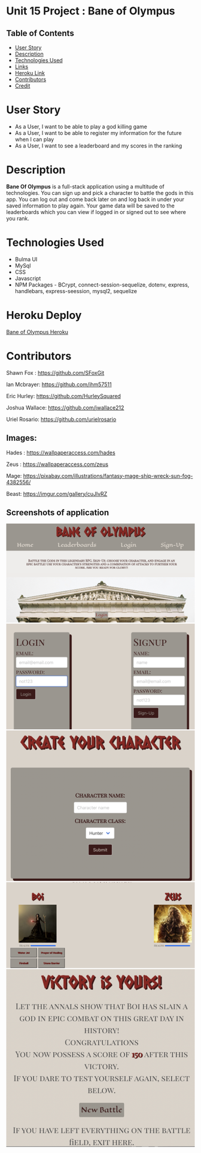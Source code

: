 # Unit 15 Project : Bane of Olympus

## Table of Contents

- [User Story](#Userstory)
- [Description](#Description)
- [Technologies Used](#Technologiesused)
- [Links](#Links)
- [Heroku Link](#Heroku)
- [Contributors](#contributors)
- [Credit](#Credits)

# User Story

- As a User, I want to be able to play a god killing game
- As a User, I want to be able to register my information for the future when I can play
- As a User, I want to see a leaderboard and my scores in the ranking

# Description
**Bane Of Olympus** is a full-stack application using a multitude of technologies. You can sign up and pick a character to battle the gods in this app.  You can log out and come back later on and log back in under your saved information to play again.  Your game data will be saved to the leaderboards which you can view if logged in or signed out to see where you rank.

# Technologies Used

- Bulma UI
- MySql
- CSS
- Javascript
- NPM Packages - BCrypt, connect-session-sequelize, dotenv, express, handlebars, express-seession, mysql2, sequelize 

# Heroku Deploy
[Bane of Olympus Heroku](https://baneofolympus.herokuapp.com/)

# Contributors

Shawn Fox : <https://github.com/SFoxGit>

Ian Mcbrayer: <https://github.com/ihm57511>

Eric Hurley: <https://github.com/HurleySquared>

Joshua Wallace: <https://github.com/jwallace212>

Uriel Rosario: <https://github.com/urielrosario>

## Images:

Hades : <https://wallpaperaccess.com/hades>

Zeus : <https://wallpaperaccess.com/zeus>

Mage: <https://pixabay.com/illustrations/fantasy-mage-ship-wreck-sun-fog-4382556/>

Beast: <https://imgur.com/gallery/cuJlvRZ>

## Screenshots of application
![Home Page](/public/images/homepage.png)
![Login/Signup](/public/images/login-signup.png)
![Character Create](/public/images/character-create.png)
![Battle Page](/public/images/battle.png)
![Vicrory Screen](/public/images/victory.png)